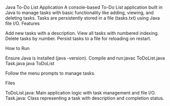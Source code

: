 Java To-Do List Application
A console-based To-Do List application built in Java to manage tasks with basic functionality like adding, viewing, and deleting tasks. Tasks are persistently stored in a file (tasks.txt) using Java file I/O.
Features

Add new tasks with a description.
View all tasks with numbered indexing.
Delete tasks by number.
Persist tasks to a file for reloading on restart.

How to Run

Ensure Java is installed (java -version).
Compile and run:javac ToDoList.java Task.java
java ToDoList


Follow the menu prompts to manage tasks.

Files

ToDoList.java: Main application logic with task management and file I/O.
Task.java: Class representing a task with description and completion status.

